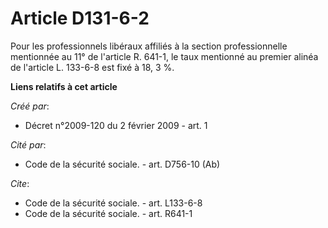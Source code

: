# Article D131-6-2

Pour les professionnels libéraux affiliés à la section professionnelle mentionnée au 11° de l'article R. 641-1, le taux
mentionné au premier alinéa de l'article L. 133-6-8 est fixé à 18, 3 %.

**Liens relatifs à cet article**

_Créé par_:

  - Décret n°2009-120 du 2 février 2009 - art. 1

_Cité par_:

  - Code de la sécurité sociale. - art. D756-10 (Ab)

_Cite_:

  - Code de la sécurité sociale. - art. L133-6-8
  - Code de la sécurité sociale. - art. R641-1
